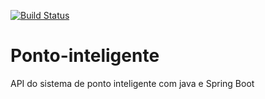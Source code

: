 [![Build Status](https://travis-ci.org/vtrhp/ponto-inteligente-api.svg?branch=master)](https://travis-ci.org/vtrhp/ponto-inteligente-api)

# Ponto-inteligente
API do sistema de ponto inteligente com java e Spring Boot
